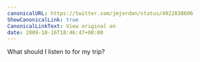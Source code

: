 ```yaml
---
canonicalURL: https://twitter.com/jmjordan/status/4922838606
ShowCanonicalLink: true
CanonicalLinkText: View original on
date: 2009-10-16T18:46:47+00:00
---
```

What should I listen to for my trip?